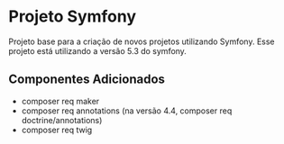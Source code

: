 # Projeto Symfony
Projeto base para a criação de novos projetos utilizando Symfony.
Esse projeto está utilizando a versão 5.3 do symfony.

## Componentes Adicionados
* composer req maker
* composer req annotations (na versão 4.4, composer req doctrine/annotations)
* composer req twig